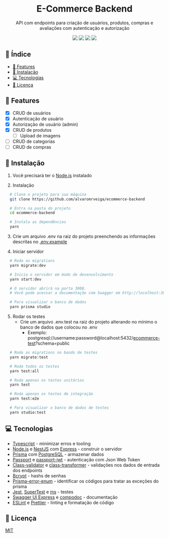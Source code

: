 <h1 align="center">E-Commerce Backend</h1>
<p align="center">API com endpoints para criação de usuários, produtos, compras e avaliações com autenticação e autorização</p>

<p align="center">
  <img src="https://img.shields.io/badge/TypeScript-007ACC?style=for-the-badge&logo=typescript&logoColor=white"/>
  <img src="https://img.shields.io/badge/Node.js-339933?style=for-the-badge&logo=nodedotjs&logoColor=white"/>
  <img src="https://img.shields.io/badge/nestjs-E0234E?style=for-the-badge&logo=nestjs&logoColor=white"/>
  <img src="https://img.shields.io/badge/Prisma-3982CE?style=for-the-badge&logo=Prisma&logoColor=white"/>
</p>

## 📑 Índice
<!--ts-->
   * [📌 Features](#-features)
   * [🔧 Instalação](#-instalação)
   * [💻 Tecnologias](#-tecnologias)
   * [📄 Licença](#-licença)
<!--te-->

## 📌 Features

- [x] CRUD de usuários
-   [x] Autenticação de usuário
-   [x] Autorização de usuário (admin)
- [x] CRUD de produtos
  - [ ] Upload de imagens
- [ ] CRUD de categorias
- [ ] CRUD de compras

## 🔧 Instalação

1. Você precisará ter o [Node.js](https://nodejs.org/en/) instalado

2. Instalação

  ```bash
    # Clona o projeto para sua máquina
    git clone https://github.com/alvaromrveiga/ecommerce-backend

    # Entra na pasta do projeto
    cd ecommerce-backend

    # Instala as dependências
    yarn
  ```

3. Crie um arquivo .env na raiz do projeto preenchendo as informações descritas no [.env.example](https://github.com/alvaromrveiga/ecommerce-backend/blob/main/.env.example)

4. Iniciar servidor

  ```bash
    # Roda as migrations
    yarn migrate:dev 

    # Inicia o servidor em modo de desenvolvimento
    yarn start:dev

    # O servidor abrirá na porta 3000. 
    # Você pode acessar a documentação com Swagger em http://localhost:3000/api/

    # Para visualizar o banco de dados
    yarn prisma studio
  ```
  
5. Rodar os testes
    - Crie um arquivo .env.test na raiz do projeto alterando no mínimo o banco de dados que colocou no .env
      - Exemplo: postgresql://username:password@localhost:5432/<ins>ecommerce-test</ins>?schema=public
    
  ```bash
    # Roda as migrations no bando de testes
    yarn migrate:test 

    # Roda todos os testes
    yarn test:all

    # Roda apenas os testes unitários
    yarn test

    # Roda apenas os testes de integração
    yarn test:e2e

    # Para visualizar o banco de dados de testes
    yarn studio:test
  ```

## 💻 Tecnologias

- [Typescript](https://www.typescriptlang.org/) - minimizar erros e tooling
- [Node.js](https://nodejs.org/en/) e [NestJS](https://nestjs.com/) com [Express](https://expressjs.com/) - construir o servidor
- [Prisma](https://www.prisma.io/) com [PostgreSQL](https://www.postgresql.org/) - armazenar dados
- [Passport](https://www.passportjs.org/) e [passport-jwt](https://www.passportjs.org/packages/passport-jwt/) - autenticação com Json Web Token
- [Class-validator](https://github.com/typestack/class-validator) e [class-transformer](https://github.com/typestack/class-transformer) - validações nos dados de entrada dos endpoints
- [Bcrypt](https://github.com/kelektiv/node.bcrypt.js) - hashs de senhas
- [Prisma-error-enum](https://github.com/vinpac/prisma-error-enum) - identificar os códigos para tratar as exceções do prisma
- [Jest](https://jestjs.io/), [SuperTest](https://github.com/visionmedia/supertest) e [ms](https://github.com/vercel/ms) - testes
- [Swagger UI Express](https://github.com/scottie1984/swagger-ui-express) e [compodoc](https://github.com/compodoc/compodoc) - documentação
- [ESLint](https://eslint.org/) e [Prettier](https://prettier.io/) - linting e formatação de código

## 📄 Licença

[MIT](https://github.com/alvaromrveiga/ecommerce-backend/blob/main/LICENSE.md)
